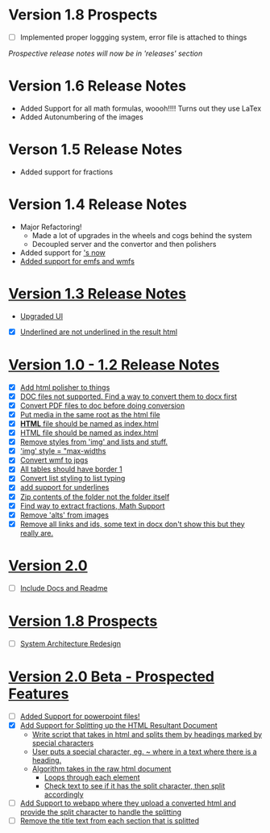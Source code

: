 # Version 1.8 Prospects

- [ ] Implemented proper loggging system, error file is attached to things

_Prospective release notes will now be in 'releases' section_

# Version 1.6 Release Notes

- Added Support for all math formulas, woooh!!!! Turns out they use LaTex
- Added Autonumbering of the images

# Verson 1.5 Release Notes

- Added support for fractions

# Version 1.4 Release Notes

- Major Refactoring!
  - Made a lot of upgrades in the wheels and cogs behind the system
  - Decoupled server and the convertor and then polishers
- Added support for <u>'s now
- Added support for emfs and wmfs

# Version 1.3 Release Notes

- Upgraded UI
- [x] Underlined are not underlined in the result html

# Version 1.0 - 1.2 Release Notes

- [x] Add html polisher to things
- [x] DOC files not supported. Find a way to convert them to docx first
- [x] Convert PDF files to doc before doing conversion
- [x] Put media in the same root as the html file
- [x] **HTML** file should be named as index.html
- [x] HTML file should be named as index.html
- [x] Remove styles from 'img' and lists and stuff.
- [x] 'img' style = "max-widths
- [x] Convert wmf to jpgs
- [x] All tables should have border 1
- [x] Convert list styling to list typing
- [x] add support for underlines
- [x] Zip contents of the folder not the folder itself
- [x] Find way to extract fractions, Math Support
- [x] Remove 'alts' from images
- [x] Remove all links and ids, some text in docx don't show this but they really are.

# Version 2.0

- [ ] Include Docs and Readme

# Version 1.8 Prospects

- [ ] System Architecture Redesign

# Version 2.0 Beta - Prospected Features

- [ ] Added Support for powerpoint files!
- [x] Add Support for Splitting up the HTML Resultant Document
  - Write script that takes in html and splits them by headings marked by special characters
  - User puts a special character, eg. ~ where in a text where there is a heading.
  - Algorithm takes in the raw html document
    - Loops through each element
    - Check text to see if it has the split character, then split accordingly
- [ ] Add Support to webapp where they upload a converted html and provide the split character to handle the splitting
- [ ] Remove the title text from each section that is splitted
